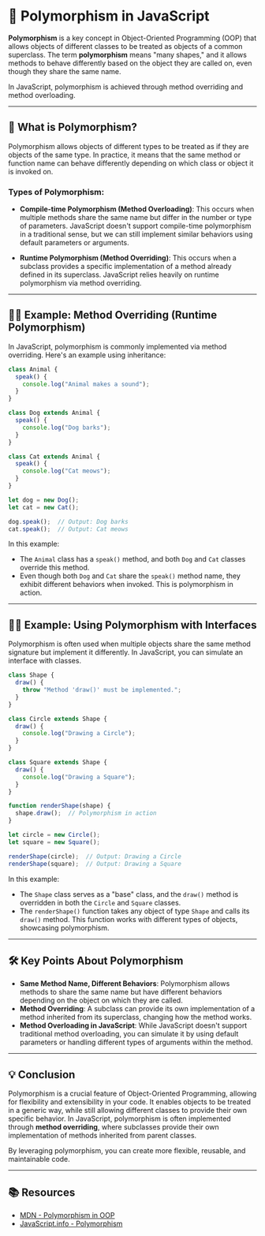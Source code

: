 # 🧬 Polymorphism in JavaScript

**Polymorphism** is a key concept in Object-Oriented Programming (OOP) that allows objects of different classes to be treated as objects of a common superclass. The term **polymorphism** means "many shapes," and it allows methods to behave differently based on the object they are called on, even though they share the same name.

In JavaScript, polymorphism is achieved through method overriding and method overloading.

---

## 🔑 What is Polymorphism?

Polymorphism allows objects of different types to be treated as if they are objects of the same type. In practice, it means that the same method or function name can behave differently depending on which class or object it is invoked on.

### Types of Polymorphism:
- **Compile-time Polymorphism (Method Overloading)**: This occurs when multiple methods share the same name but differ in the number or type of parameters. JavaScript doesn't support compile-time polymorphism in a traditional sense, but we can still implement similar behaviors using default parameters or arguments.
  
- **Runtime Polymorphism (Method Overriding)**: This occurs when a subclass provides a specific implementation of a method already defined in its superclass. JavaScript relies heavily on runtime polymorphism via method overriding.

---

## 🧑‍🏫 Example: Method Overriding (Runtime Polymorphism)

In JavaScript, polymorphism is commonly implemented via method overriding. Here's an example using inheritance:

```javascript
class Animal {
  speak() {
    console.log("Animal makes a sound");
  }
}

class Dog extends Animal {
  speak() {
    console.log("Dog barks");
  }
}

class Cat extends Animal {
  speak() {
    console.log("Cat meows");
  }
}

let dog = new Dog();
let cat = new Cat();

dog.speak();  // Output: Dog barks
cat.speak();  // Output: Cat meows
```

In this example:
- The `Animal` class has a `speak()` method, and both `Dog` and `Cat` classes override this method.
- Even though both `Dog` and `Cat` share the `speak()` method name, they exhibit different behaviors when invoked. This is polymorphism in action.

---

## 👨‍🏫 Example: Using Polymorphism with Interfaces

Polymorphism is often used when multiple objects share the same method signature but implement it differently. In JavaScript, you can simulate an interface with classes.

```javascript
class Shape {
  draw() {
    throw "Method 'draw()' must be implemented.";
  }
}

class Circle extends Shape {
  draw() {
    console.log("Drawing a Circle");
  }
}

class Square extends Shape {
  draw() {
    console.log("Drawing a Square");
  }
}

function renderShape(shape) {
  shape.draw();  // Polymorphism in action
}

let circle = new Circle();
let square = new Square();

renderShape(circle);  // Output: Drawing a Circle
renderShape(square);  // Output: Drawing a Square
```

In this example:
- The `Shape` class serves as a "base" class, and the `draw()` method is overridden in both the `Circle` and `Square` classes.
- The `renderShape()` function takes any object of type `Shape` and calls its `draw()` method. This function works with different types of objects, showcasing polymorphism.

---

## 🛠️ Key Points About Polymorphism

- **Same Method Name, Different Behaviors**: Polymorphism allows methods to share the same name but have different behaviors depending on the object on which they are called.
- **Method Overriding**: A subclass can provide its own implementation of a method inherited from its superclass, changing how the method works.
- **Method Overloading in JavaScript**: While JavaScript doesn't support traditional method overloading, you can simulate it by using default parameters or handling different types of arguments within the method.

---

## 💡 Conclusion

Polymorphism is a crucial feature of Object-Oriented Programming, allowing for flexibility and extensibility in your code. It enables objects to be treated in a generic way, while still allowing different classes to provide their own specific behavior. In JavaScript, polymorphism is often implemented through **method overriding**, where subclasses provide their own implementation of methods inherited from parent classes.

By leveraging polymorphism, you can create more flexible, reusable, and maintainable code.

---

## 📚 Resources

- [MDN - Polymorphism in OOP](https://developer.mozilla.org/en-US/docs/Web/JavaScript/Reference/Classes#Polymorphism)
- [JavaScript.info - Polymorphism](https://javascript.info/class-inheritance#polymorphism)
